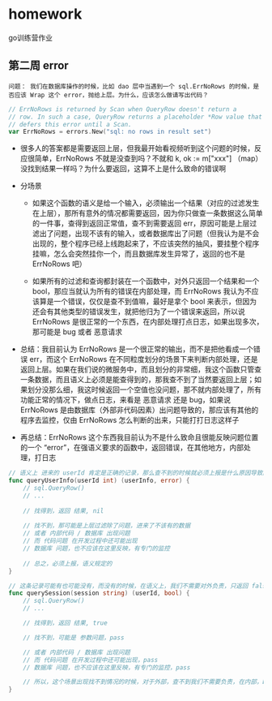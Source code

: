 # homework
go训练营作业

## 第二周 error 

`问题： 我们在数据库操作的时候，比如 dao 层中当遇到一个 sql.ErrNoRows 的时候，是否应该 Wrap 这个 error，抛给上层。为什么，应该怎么做请写出代码？`

```go
// ErrNoRows is returned by Scan when QueryRow doesn't return a
// row. In such a case, QueryRow returns a placeholder *Row value that
// defers this error until a Scan.
var ErrNoRows = errors.New("sql: no rows in result set")
```

- 很多人的答案都是需要返回上层，但我最开始看视频听到这个问题的时候，反应很简单，ErrNoRows 不就是没查到吗？不就和 k, ok := m["xxx"] （map）没找到结果一样吗？为什么要返回，这算不上是什么致命的错误啊

- 分场景

  - 如果这个函数的语义是给一个输入，必须输出一个结果（对应的过滤发生在上层），那所有意外的情况都需要返回，因为你只做查一条数据这么简单的一件事，查得到返回正常值，查不到需要返回 err，原因可能是上层过滤出了问题，出现不该有的输入，或者数据库出了问题（但我认为是不会出现的，整个程序已经上线跑起来了，不应该突然的抽风，要挂整个程序挂嘛，怎么会突然挂你一个，而且数据库发生异常了，返回的也不是 ErrNoRows 吧）
  
  - 如果所有的过滤和查询都封装在一个函数中，对外只返回一个结果和一个 bool，那应当就认为所有的错误在内部处理，而 ErrNoRows 我认为不应该算是一个错误，仅仅是查不到值嘛，最好是拿个 bool 来表示，但因为还会有其他类型的错误发生，就把他归为了一个错误来返回，所以说 ErrNoRows 是很正常的一个东西，在内部处理打点日志，如果出现多次，那可能是 bug 或者 恶意请求


- 总结：我目前认为 ErrNoRows 是一个很正常的输出，而不是把他看成一个错误 err，而这个 ErrNoRows 在不同粒度划分的场景下来判断内部处理，还是返回上层。如果在我们说的微服务中，而且划分的非常细，我这个函数只管查一条数据，而且语义上必须是能查得到的，那我查不到了当然要返回上层；如果划分没那么细，我这时候返回一个空值也没问题，那不就内部处理了，所有功能正常的情况下，做点日志，来看是 恶意请求 还是 bug，如果说 ErrNoRows 是由数据库（外部非代码因素）出问题导致的，那应该有其他的程序去监控，仅由 ErrNoRows 怎么判断的出来，只能打打日志这样子

- 再总结：ErrNoRows 这个东西我目前认为不是什么致命且很能反映问题位置的一个 “error”，在强语义要求的函数中，返回错误，在其他地方，内部处理，打日志

```go
// 语义上 进来的 userId 肯定是正确的记录，那么查不到的时候就必须上报是什么原因导致的 
func queryUserInfo(userId int) (userInfo, error) {
	// sql.QueryRow()
	// ...
	
	// 找得到，返回 结果, nil
	
	// 找不到，那可能是上层过滤除了问题，进来了不该有的数据
	// 或者 内部代码 / 数据库 出现问题
	// 而 代码问题 在开发过程中还可能出现
	// 数据库 问题，也不应该在这里反映，有专门的监控
	
	// 总之，必须上报，语义规定的
}
```

```go
// 这条记录可能有也可能没有，而没有的时候，在语义上，我们不需要对外负责，只返回 false
func querySession(session string) (userId, bool) {
	// sql.QueryRow()
	// ...

	// 找得到，返回 结果, true

	// 找不到，可能是 参数问题，pass

	// 或者 内部代码 / 数据库 出现问题
	// 而 代码问题 在开发过程中还可能出现，pass
	// 数据库 问题，也不应该在这里反映，有专门的监控，pass

	// 所以，这个场景出现找不到情况的时候，对于外部，查不到我们不需要负责，在内部，ErrNoRows 这种级别仅仅打点日志足够
}
```

